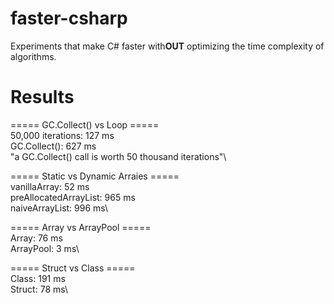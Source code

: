 # faster-csharp

Experiments that make C# faster with**OUT** optimizing the time complexity of algorithms.

# Results

===== GC.Collect() vs Loop =====\
50,000 iterations: 127 ms\
GC.Collect(): 627 ms\
"a GC.Collect() call is worth 50 thousand iterations"\

===== Static vs Dynamic Arraies =====\
vanillaArray: 52 ms\
preAllocatedArrayList: 965 ms\
naiveArrayList: 996 ms\

===== Array vs ArrayPool =====\
Array: 76 ms\
ArrayPool: 3 ms\

===== Struct vs Class =====\
Class: 191 ms\
Struct: 78 ms\

